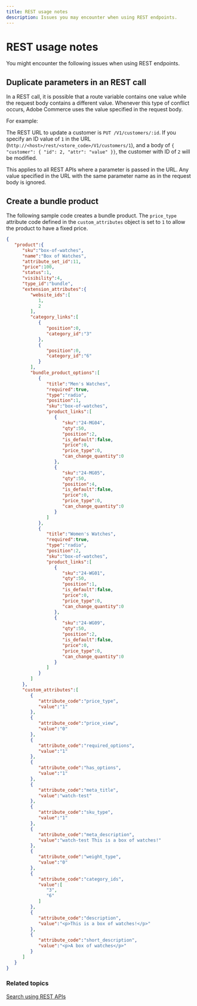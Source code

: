 ```yaml
---
title: REST usage notes
description: Issues you may encounter when using REST endpoints.
--- 
```

 
# REST usage notes

You might encounter the following issues when using REST endpoints.

## Duplicate parameters in an REST call

In a REST call, it is possible that a route variable contains one value while the request body contains a different value.
Whenever this type of conflict occurs, Adobe Commerce uses the value specified in the request body.

For example:

The REST URL to update a customer is `PUT /V1/customers/:id`. If you specify an ID value of `1` in the URL (`http://<host>/rest/<store_code>/V1/customers/1`), and a body of `{ "customer": { "id": 2, "attr": "value" }}`, the customer with ID of `2` will be modified.

This applies to all REST APIs where a parameter is passed in the URL. Any value specified in the URL with the same parameter name as in the request body is ignored.

## Create a bundle product

The following sample code creates a bundle product. The `price_type` attribute code defined in the `custom_attributes` object is set to `1` to allow the product to have a fixed price.

```json
{
   "product":{
      "sku":"box-of-watches",
      "name":"Box of Watches",
      "attribute_set_id":11,
      "price":100,
      "status":1,
      "visibility":4,
      "type_id":"bundle",
      "extension_attributes":{
         "website_ids":[
            1,
            2
         ],
         "category_links":[
            {
               "position":0,
               "category_id":"3"
            },
            {
               "position":0,
               "category_id":"6"
            }
         ],
         "bundle_product_options":[
            {
               "title":"Men's Watches",
               "required":true,
               "type":"radio",
               "position":1,
               "sku":"box-of-watches",
               "product_links":[
                  {
                     "sku":"24-MG04",
                     "qty":50,
                     "position":2,
                     "is_default":false,
                     "price":0,
                     "price_type":0,
                     "can_change_quantity":0
                  },
                  {
                     "sku":"24-MG05",
                     "qty":50,
                     "position":4,
                     "is_default":false,
                     "price":0,
                     "price_type":0,
                     "can_change_quantity":0
                  }
               ]
            },
            {
               "title":"Women's Watches",
               "required":true,
               "type":"radio",
               "position":2,
               "sku":"box-of-watches",
               "product_links":[
                  {
                     "sku":"24-WG01",
                     "qty":50,
                     "position":1,
                     "is_default":false,
                     "price":0,
                     "price_type":0,
                     "can_change_quantity":0
                  },
                  {
                     "sku":"24-WG09",
                     "qty":50,
                     "position":2,
                     "is_default":false,
                     "price":0,
                     "price_type":0,
                     "can_change_quantity":0
                  }
               ]
            }
         ]
      },
      "custom_attributes":[
         {
            "attribute_code":"price_type",
            "value":"1"
         },
         {
            "attribute_code":"price_view",
            "value":"0"
         },
         {
            "attribute_code":"required_options",
            "value":"1"
         },
         {
            "attribute_code":"has_options",
            "value":"1"
         },
         {
            "attribute_code":"meta_title",
            "value":"watch-test"
         },
         {
            "attribute_code":"sku_type",
            "value":"1"
         },
         {
            "attribute_code":"meta_description",
            "value":"watch-test This is a box of watches!"
         },
         {
            "attribute_code":"weight_type",
            "value":"0"
         },
         {
            "attribute_code":"category_ids",
            "value":[
               "3",
               "6"
            ]
         },
         {
            "attribute_code":"description",
            "value":"<p>This is a box of watches!</p>"
         },
         {
            "attribute_code":"short_description",
            "value":"<p>A box of watches</p>"
         }
      ]
   }
}
```

### Related topics

[Search using REST APIs](/rest/use-rest/performing-searches/)

